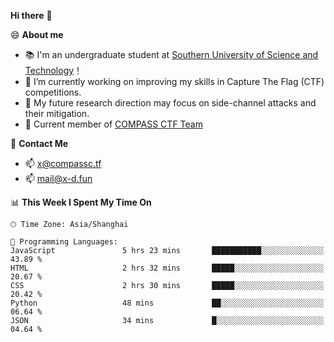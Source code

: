 **Hi there** 👋


😄 **About me**

- 📚 I'm an undergraduate student at [Southern University of Science and Technology](https://www.sustech.edu.cn)！
- 🌱 I’m currently working on improving my skills in Capture The Flag (CTF) competitions.
- 🔭 My future research direction may focus on side-channel attacks and their mitigation.
- 🚩 Current member of [COMPASS CTF Team](https://blog.compassc.tf/) 

👋 **Contact Me**

- 📫 [x@compassc.tf](mailto:x@compassc.tf)
- 📫 [mail@x-d.fun](mailto:mail@x-d.fun)


<!--START_SECTION:waka-->
📊 **This Week I Spent My Time On** 

```text
🕑︎ Time Zone: Asia/Shanghai

💬 Programming Languages: 
JavaScript               5 hrs 23 mins       ███████████░░░░░░░░░░░░░░   43.89 % 
HTML                     2 hrs 32 mins       █████░░░░░░░░░░░░░░░░░░░░   20.67 % 
CSS                      2 hrs 30 mins       █████░░░░░░░░░░░░░░░░░░░░   20.42 % 
Python                   48 mins             ██░░░░░░░░░░░░░░░░░░░░░░░   06.64 % 
JSON                     34 mins             █░░░░░░░░░░░░░░░░░░░░░░░░   04.64 % 
```


<!--END_SECTION:waka-->
